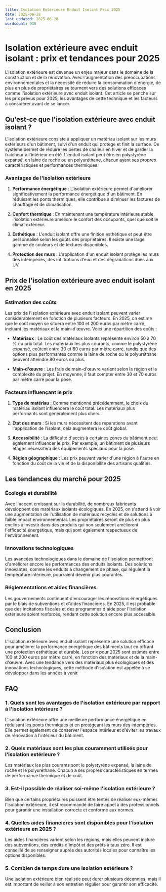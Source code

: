 ```yaml
---
title: Isolation Extérieure Enduit Isolant Prix 2025
date: 2025-06-28
last_updated: 2025-06-28
wordcount: 938
---
```


# Isolation extérieure avec enduit isolant : prix et tendances pour 2025

L'isolation extérieure est devenue un enjeu majeur dans le domaine de la construction et de la rénovation. Avec l'augmentation des préoccupations environnementales et la nécessité de réduire la consommation d'énergie, de plus en plus de propriétaires se tournent vers des solutions efficaces comme l'isolation extérieure avec enduit isolant. Cet article se penche sur les prix prévus pour 2025, les avantages de cette technique et les facteurs à considérer avant de se lancer.

## Qu'est-ce que l'isolation extérieure avec enduit isolant ?

L'isolation extérieure consiste à appliquer un matériau isolant sur les murs extérieurs d'un bâtiment, suivi d'un enduit qui protège et finit la surface. Ce système permet de réduire les pertes de chaleur en hiver et de garder la fraîcheur à l'intérieur en été. L'enduit isolant peut être en polystyrène expansé, en laine de roche ou en polyuréthane, chacun ayant ses propres caractéristiques et performances thermiques.

### Avantages de l'isolation extérieure

1. **Performance énergétique** : L'isolation extérieure permet d'améliorer significativement la performance énergétique d'un bâtiment. En réduisant les ponts thermiques, elle contribue à diminuer les factures de chauffage et de climatisation.

2. **Confort thermique** : En maintenant une température intérieure stable, l'isolation extérieure améliore le confort des occupants, quel que soit le climat extérieur.

3. **Esthétique** : L'enduit isolant offre une finition esthétique et peut être personnalisé selon les goûts des propriétaires. Il existe une large gamme de couleurs et de textures disponibles.

4. **Protection des murs** : L'application d'un enduit isolant protège les murs des intempéries, des infiltrations d'eau et des dégradations dues aux UV.

## Prix de l'isolation extérieure avec enduit isolant en 2025

### Estimation des coûts

Les prix de l'isolation extérieure avec enduit isolant peuvent varier considérablement en fonction de plusieurs facteurs. En 2025, on estime que le coût moyen se situera entre 100 et 200 euros par mètre carré, incluant les matériaux et la main-d'œuvre. Voici une répartition des coûts :

- **Matériaux** : Le coût des matériaux isolants représente environ 50 à 70 % du prix total. Les matériaux les plus courants, comme le polystyrène expansé, coûtent entre 30 et 60 euros par mètre carré, tandis que des options plus performantes comme la laine de roche ou le polyuréthane peuvent atteindre 80 euros ou plus.

- **Main-d'œuvre** : Les frais de main-d'œuvre varient selon la région et la complexité du projet. En moyenne, il faut compter entre 30 et 70 euros par mètre carré pour la pose.

### Facteurs influençant le prix

1. **Type de matériau** : Comme mentionné précédemment, le choix du matériau isolant influencera le coût total. Les matériaux plus performants sont généralement plus chers.

2. **État des murs** : Si les murs nécessitent des réparations avant l'application de l'isolant, cela augmentera le coût global.

3. **Accessibilité** : La difficulté d'accès à certaines zones du bâtiment peut également influencer le prix. Par exemple, un bâtiment de plusieurs étages nécessitera des équipements spéciaux pour la pose.

4. **Région géographique** : Les prix peuvent varier d'une région à l'autre en fonction du coût de la vie et de la disponibilité des artisans qualifiés.

## Les tendances du marché pour 2025

### Écologie et durabilité

Avec l'accent croissant sur la durabilité, de nombreux fabricants développent des matériaux isolants écologiques. En 2025, on s'attend à voir une augmentation de l'utilisation de matériaux recyclés et de solutions à faible impact environnemental. Les propriétaires seront de plus en plus enclins à investir dans des produits qui non seulement améliorent l'efficacité énergétique, mais qui sont également respectueux de l'environnement.

### Innovations technologiques

Les avancées technologiques dans le domaine de l'isolation permettront d'améliorer encore les performances des enduits isolants. Des solutions innovantes, comme les enduits à changement de phase, qui régulent la température intérieure, pourraient devenir plus courantes.

### Réglementations et aides financières

Les gouvernements continuent d'encourager les rénovations énergétiques par le biais de subventions et d'aides financières. En 2025, il est probable que des incitations fiscales et des programmes d'aide pour l'isolation extérieure soient renforcés, rendant cette solution encore plus accessible.

## Conclusion

L'isolation extérieure avec enduit isolant représente une solution efficace pour améliorer la performance énergétique des bâtiments tout en offrant une protection esthétique et durable. Les prix pour 2025 sont estimés entre 100 et 200 euros par mètre carré, en fonction des matériaux et de la main-d'œuvre. Avec une tendance vers des matériaux plus écologiques et des innovations technologiques, cette méthode d'isolation est appelée à se développer dans les années à venir.

## FAQ

### 1. Quels sont les avantages de l'isolation extérieure par rapport à l'isolation intérieure ?

L'isolation extérieure offre une meilleure performance énergétique en réduisant les ponts thermiques et en protégeant les murs des intempéries. Elle permet également de conserver l'espace intérieur et d'éviter les travaux de rénovation à l'intérieur du bâtiment.

### 2. Quels matériaux sont les plus couramment utilisés pour l'isolation extérieure ?

Les matériaux les plus courants sont le polystyrène expansé, la laine de roche et le polyuréthane. Chacun a ses propres caractéristiques en termes de performance thermique et de coût.

### 3. Est-il possible de réaliser soi-même l'isolation extérieure ?

Bien que certains propriétaires puissent être tentés de réaliser eux-mêmes l'isolation extérieure, il est recommandé de faire appel à des professionnels pour garantir une installation correcte et conforme aux normes.

### 4. Quelles aides financières sont disponibles pour l'isolation extérieure en 2025 ?

Les aides financières varient selon les régions, mais elles peuvent inclure des subventions, des crédits d'impôt et des prêts à taux zéro. Il est conseillé de se renseigner auprès des autorités locales pour connaître les options disponibles.

### 5. Combien de temps dure une isolation extérieure ?

Une isolation extérieure bien réalisée peut durer plusieurs décennies, mais il est important de veiller à son entretien régulier pour garantir son efficacité.